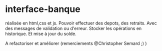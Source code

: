# interface-banque
réalisée en html,css et js.
Pouvoir effectuer des depots, des retraits.
Avec des messages de validation ou d'erreur.
Stocker les opérations en historique.
Et mise à jour du solde.

A refactoriser et améliorer
(remerciements @Christopher Semard ;) )
